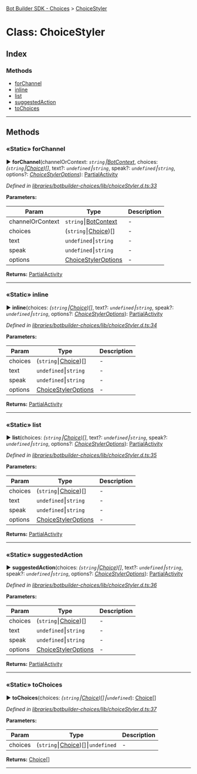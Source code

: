 [Bot Builder SDK - Choices](../README.md) > [ChoiceStyler](../classes/botbuilder_choices.choicestyler.md)



# Class: ChoiceStyler

## Index

### Methods

* [forChannel](botbuilder_choices.choicestyler.md#forchannel)
* [inline](botbuilder_choices.choicestyler.md#inline)
* [list](botbuilder_choices.choicestyler.md#list)
* [suggestedAction](botbuilder_choices.choicestyler.md#suggestedaction)
* [toChoices](botbuilder_choices.choicestyler.md#tochoices)



---
## Methods
<a id="forchannel"></a>

### «Static» forChannel

► **forChannel**(channelOrContext: *`string`⎮[BotContext]()*, choices: *(`string`⎮[Choice](../interfaces/botbuilder_choices.choice.md))[]*, text?: *`undefined`⎮`string`*, speak?: *`undefined`⎮`string`*, options?: *[ChoiceStylerOptions](../interfaces/botbuilder_choices.choicestyleroptions.md)*): [Partial]()[Activity]()



*Defined in [libraries/botbuilder-choices/lib/choiceStyler.d.ts:33](https://github.com/Microsoft/botbuilder-js/blob/5422076/libraries/botbuilder-choices/lib/choiceStyler.d.ts#L33)*



**Parameters:**

| Param | Type | Description |
| ------ | ------ | ------ |
| channelOrContext | `string`⎮[BotContext]()   |  - |
| choices | (`string`⎮[Choice](../interfaces/botbuilder_choices.choice.md))[]   |  - |
| text | `undefined`⎮`string`   |  - |
| speak | `undefined`⎮`string`   |  - |
| options | [ChoiceStylerOptions](../interfaces/botbuilder_choices.choicestyleroptions.md)   |  - |





**Returns:** [Partial]()[Activity]()





___

<a id="inline"></a>

### «Static» inline

► **inline**(choices: *(`string`⎮[Choice](../interfaces/botbuilder_choices.choice.md))[]*, text?: *`undefined`⎮`string`*, speak?: *`undefined`⎮`string`*, options?: *[ChoiceStylerOptions](../interfaces/botbuilder_choices.choicestyleroptions.md)*): [Partial]()[Activity]()



*Defined in [libraries/botbuilder-choices/lib/choiceStyler.d.ts:34](https://github.com/Microsoft/botbuilder-js/blob/5422076/libraries/botbuilder-choices/lib/choiceStyler.d.ts#L34)*



**Parameters:**

| Param | Type | Description |
| ------ | ------ | ------ |
| choices | (`string`⎮[Choice](../interfaces/botbuilder_choices.choice.md))[]   |  - |
| text | `undefined`⎮`string`   |  - |
| speak | `undefined`⎮`string`   |  - |
| options | [ChoiceStylerOptions](../interfaces/botbuilder_choices.choicestyleroptions.md)   |  - |





**Returns:** [Partial]()[Activity]()





___

<a id="list"></a>

### «Static» list

► **list**(choices: *(`string`⎮[Choice](../interfaces/botbuilder_choices.choice.md))[]*, text?: *`undefined`⎮`string`*, speak?: *`undefined`⎮`string`*, options?: *[ChoiceStylerOptions](../interfaces/botbuilder_choices.choicestyleroptions.md)*): [Partial]()[Activity]()



*Defined in [libraries/botbuilder-choices/lib/choiceStyler.d.ts:35](https://github.com/Microsoft/botbuilder-js/blob/5422076/libraries/botbuilder-choices/lib/choiceStyler.d.ts#L35)*



**Parameters:**

| Param | Type | Description |
| ------ | ------ | ------ |
| choices | (`string`⎮[Choice](../interfaces/botbuilder_choices.choice.md))[]   |  - |
| text | `undefined`⎮`string`   |  - |
| speak | `undefined`⎮`string`   |  - |
| options | [ChoiceStylerOptions](../interfaces/botbuilder_choices.choicestyleroptions.md)   |  - |





**Returns:** [Partial]()[Activity]()





___

<a id="suggestedaction"></a>

### «Static» suggestedAction

► **suggestedAction**(choices: *(`string`⎮[Choice](../interfaces/botbuilder_choices.choice.md))[]*, text?: *`undefined`⎮`string`*, speak?: *`undefined`⎮`string`*, options?: *[ChoiceStylerOptions](../interfaces/botbuilder_choices.choicestyleroptions.md)*): [Partial]()[Activity]()



*Defined in [libraries/botbuilder-choices/lib/choiceStyler.d.ts:36](https://github.com/Microsoft/botbuilder-js/blob/5422076/libraries/botbuilder-choices/lib/choiceStyler.d.ts#L36)*



**Parameters:**

| Param | Type | Description |
| ------ | ------ | ------ |
| choices | (`string`⎮[Choice](../interfaces/botbuilder_choices.choice.md))[]   |  - |
| text | `undefined`⎮`string`   |  - |
| speak | `undefined`⎮`string`   |  - |
| options | [ChoiceStylerOptions](../interfaces/botbuilder_choices.choicestyleroptions.md)   |  - |





**Returns:** [Partial]()[Activity]()





___

<a id="tochoices"></a>

### «Static» toChoices

► **toChoices**(choices: *(`string`⎮[Choice](../interfaces/botbuilder_choices.choice.md))[]⎮`undefined`*): [Choice](../interfaces/botbuilder_choices.choice.md)[]



*Defined in [libraries/botbuilder-choices/lib/choiceStyler.d.ts:37](https://github.com/Microsoft/botbuilder-js/blob/5422076/libraries/botbuilder-choices/lib/choiceStyler.d.ts#L37)*



**Parameters:**

| Param | Type | Description |
| ------ | ------ | ------ |
| choices | (`string`⎮[Choice](../interfaces/botbuilder_choices.choice.md))[]⎮`undefined`   |  - |





**Returns:** [Choice](../interfaces/botbuilder_choices.choice.md)[]





___


